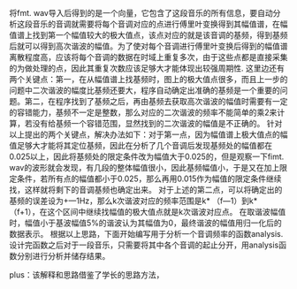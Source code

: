 将fmt. wav导入后得到的是一个向量，它包含了这段音乐的所有信息，要自动分析这段音乐的音调就需要将每个音调对应的点进行傅里叶变换得到其幅值谱，在幅值谱上找到第一个幅值较大的极大值点，该点对应的就是该音调的基频，得到基频后就可以得到高次谐波的幅值。为了使对每个音调进行傅里叶变换后得到的幅值谱离散程度高，应该将每个音调的数据在时域上重复多次，由于这些点都是直接采集的为做处理的点，因此其重复次数应该足够大才能体现出较强周期性.
这里边还有两个关键点：第一，在从幅值谱上找基频时，图上的极大值点很多，而且上一步的问题中二次谐波的幅度比基频还要大，程序自动确定出准确的基频是一个重要的问题。第二，在程序找到了基频之后，再由基频去获取高次谐波的幅值时需要有一定的容错能力，基频不一定是整数，那么对应的二次谐波的频率不能简单的乘2来计算，若没有给基频一个容错范围，显然找到的二次谐波的幅值是不正确的。
针对以上提出的两个关键点，解决办法如下：对于第一点，因为幅值谱上极大值点的幅值足够大才能将其定位基频，因此在分析了几个音调后发现基频处的幅值都在0.025以上，因此将基频处的限定条件改为幅值大于0.025的，但是观察一下fimt. wav的波形就会发现，有几段的整体幅值很小，因此基频幅值小，于是又在加上限定条件，若所有点的幅值都小于0.025，那么再用0.015作为幅值的限定条件继续找，这样就将剩下的音调基频也确定出来。
对于上述的第二点，可以将确定出的基频的误差设为+—1Hz，那么k次谐波对应的频率范围是k* （f—1）到k* （f+1），在这个区间中继续找幅值的极大值点就是k次谐波对应点。
在取谐波幅值时，幅值小于基波幅值5%的谐波认为其幅值为0，最终谐波的幅值用归一化后的数据表示。
根据以上思路，下面开始编写用于分析一个音调频率的函数analysis.
设计完函数之后对于一段音乐，只需要将其中各个音调的起止分开，用analysis函数分别进行分析并储存结果。

plus：该解释和思路借鉴了学长的思路方法，